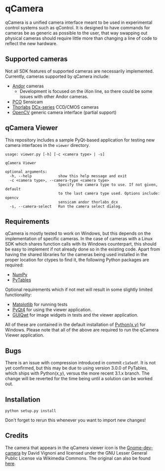 qCamera
=======

qCamera is a unified camera interface meant to be used in experimental
control systems such as qControl. It is designed to have commands for
cameras be as generic as possible to the user, that way swapping out
physical cameras should require little more than changing a line of
code to reflect the new hardware.

Supported cameras
-----------------

Not all SDK features of supported cameras are necessarily
implemented. Currently, cameras supported by qCamera include:

* [Andor](http://www.andor.com/) cameras
  * Development is focused on the iXon line, so there could be some
    issues with other Andor cameras.
* [PCO](http://www.pco.de/) Sensicam
* [Thorlabs](http://www.thorlabs.de)
  [DCx-series](http://www.thorlabs.de/software_pages/ViewSoftwarePage.cfm?Code=DCx)
  CCD/CMOS cameras
* [OpenCV](http://opencv.org/) generic camera interface (partial
  support)
  
qCamera Viewer
--------------

This repository includes a sample PyQt-based application for testing
new camera interfaces in the `viewer` directory. 

```
usage: viewer.py [-h] [-c <camera type> | -s]

qCamera Viewer

optional arguments:
  -h, --help            show this help message and exit
  -c <camera type>, --camera-type <camera type>
                        Specify the camera type to use. If not given, default
                        to the last camera type used. Options include: opencv
                        sensicam andor thorlabs_dcx
  -s, --camera-select   Run the camera select dialog.
```

Requirements
------------

qCamera is mostly tested to work on Windows, but this depends on the
implementation of specific cameras. In the case of cameras with a
Linux SDK which shares function calls with its Windows counterpart,
this should be easy to implement if not already done so in the
existing code. Apart from having the shared libraries for the cameras
being used installed in the proper location for ctypes to find it, the
following Python packages are required:

* [NumPy](http://www.numpy.org/)
* [PyTables](http://www.pytables.org)

Optional requirements which if not met will result in some slightly
limited functionality:

* [Matplotlib](http://matplotlib.org/) for running tests
* [PyQt4](http://pyqt.sourceforge.net/Docs/PyQt4/) for using the
  viewer application.
* [GUIQwt](https://pythonhosted.org/guiqwt/) for image widgets in
  tests and the viewer application.

All of these are contained in the default installation of
[Python(x,y)](https://code.google.com/p/pythonxy/) for Windows. Please
note that all of the above are required to run the qCamera Viewer
application.

Bugs
----

There is an issue with compression introduced in commit `c1a5edf`. It
is not yet confirmed, but this may be due to using version 3.0.0 of
PyTables, which ships with Python(x,y), versus the more recent 3.1.x
branch. The change will be reverted for the time being until a
solution can be worked out.

Installation
------------

`python setup.py install`

Don't forget to rerun this whenever you want to import new changes!

Credits
-------

The camera that appears in the qCamera viewer icon is the
[Gnome-dev-camera][camicon] by David Vignoni and licensed under the
GNU Lesser General Public License via Wikimedia Commons. The original
can also be found [here][camicon_original].

[camicon]: https://commons.wikimedia.org/wiki/File:Gnome-dev-camera.svg#mediaviewer/File:Gnome-dev-camera.svg
[camicon_original]: http://ftp.gnome.org/pub/GNOME/sources/gnome-themes-extras/0.9/gnome-themes-extras-0.9.0.tar.gz

